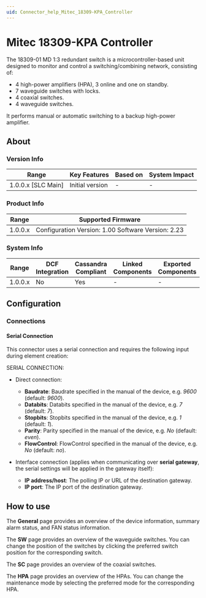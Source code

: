 ```yaml
---
uid: Connector_help_Mitec_18309-KPA_Controller
---
```


# Mitec 18309-KPA Controller

The 18309-01 MD 1:3 redundant switch is a microcontroller-based unit designed to monitor and control a switching/combining network, consisting of:

- 4 high-power amplifiers (HPA), 3 online and one on standby.
- 7 waveguide switches with locks.
- 4 coaxial switches.
- 4 waveguide switches.

It performs manual or automatic switching to a backup high-power amplifier.

## About

### Version Info

| **Range**            | **Key Features** | **Based on** | **System Impact** |
|----------------------|------------------|--------------|-------------------|
| 1.0.0.x \[SLC Main\] | Initial version  | \-           | \-                |

### Product Info

| **Range** | **Supported Firmware**                             |
|-----------|----------------------------------------------------|
| 1.0.0.x   | Configuration Version: 1.00 Software Version: 2.23 |

### System Info

| **Range** | **DCF Integration** | **Cassandra Compliant** | **Linked Components** | **Exported Components** |
|-----------|---------------------|-------------------------|-----------------------|-------------------------|
| 1.0.0.x   | No                  | Yes                     | \-                    | \-                      |

## Configuration

### Connections

#### Serial Connection

This connector uses a serial connection and requires the following input during element creation:

SERIAL CONNECTION:

- Direct connection:

  - **Baudrate**: Baudrate specified in the manual of the device, e.g. *9600* (default: *9600*).
  - **Databits**: Databits specified in the manual of the device, e.g. *7* (default: *7*).
  - **Stopbits**: Stopbits specified in the manual of the device, e.g. *1* (default: *1*).
  - **Parity**: Parity specified in the manual of the device, e.g. *No* (default: *even*).
  - **FlowControl**: FlowControl specified in the manual of the device, e.g. *No* (default: *no*).

- Interface connection (applies when communicating over **serial gateway**, the serial settings will be applied in the gateway itself):

  - **IP address/host**: The polling IP or URL of the destination gateway.
  - **IP port**: The IP port of the destination gateway.

## How to use

The **General** page provides an overview of the device information, summary alarm status, and FAN status information.

The **SW** page provides an overview of the waveguide switches. You can change the position of the switches by clicking the preferred switch position for the corresponding switch.

The **SC** page provides an overview of the coaxial switches.

The **HPA** page provides an overview of the HPAs. You can change the maintenance mode by selecting the preferred mode for the corresponding HPA.
